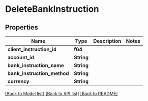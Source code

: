 # DeleteBankInstruction

## Properties

Name | Type | Description | Notes
------------ | ------------- | ------------- | -------------
**client_instruction_id** | **f64** |  |
**account_id** | **String** |  |
**bank_instruction_name** | **String** |  |
**bank_instruction_method** | **String** |  |
**currency** | **String** |  |

[[Back to Model list]](../README.md#documentation-for-models) [[Back to API list]](../README.md#documentation-for-api-endpoints) [[Back to README]](../README.md)
